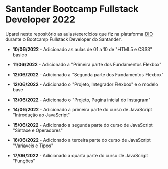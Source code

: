 # Santander Bootcamp Fullstack Developer 2022

Uparei neste repositório as aulas/exercícios que fiz na plataforma [DIO](https://digitalinnovation.one/) durante o Bootcamp Fullstack Developer do Santander.

- **10/06/2022** - Adicionado as aulas de 01 a 10 de "HTML5 e CSS3" básico

- **11/06/2022** - Adicionado a "Primeira parte dos Fundamentos Flexbox"

- **12/06/2022** - Adicionado a "Segunda parte dos Fundamentos Flexbox"

- **12/06/2022** - Adicionado o "Projeto, Integrador Flexbox" e o modelo base 

- **13/06/2022** - Adicionado o "Projeto, Pagina inicial do Instagram"

- **14/06/2022** - Adicionado a primeira parte do curso de JavaScript "Introdução ao JavaScript"
  
- **15/06/2022** - Adicionado a segunda parte do curso de JavaScript "Sintaxe e Operadores"

- **16/06/2022** - Adicionado a terceira parte do curso de JavaScript "Variáveis e Tipos"

- **17/06/2022** - Adicionado a quarta parte do curso de JavaScript "Funções"